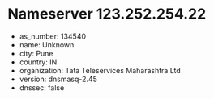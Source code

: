 # Nameserver 123.252.254.22

* as_number: 134540
* name: Unknown
* city: Pune
* country: IN
* organization: Tata Teleservices Maharashtra Ltd
* version: dnsmasq-2.45
* dnssec: false
